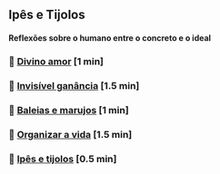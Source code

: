 ## Ipês e Tijolos

#### Reflexões sobre o humano entre o concreto e o ideal

### 📄 [Divino amor](./divino-amor.html) <span class="word-count">[1 min]</span>
### 📄 [Invisível ganância](./invisivel-ganancia.html) <span class="word-count">[1.5 min]</span>
### 📄 [Baleias e marujos](./baleias-e-marujos.html) <span class="word-count">[1 min]</span>
### 📄 [Organizar a vida](./organizar-a-vida.html) <span class="word-count">[1.5 min]</span>
### 📄 [Ipês e tijolos](./ipes-e-tijolos.html) <span class="word-count">[0.5 min]</span>